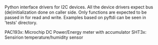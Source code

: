 Python interface drivers for I2C devices.
All the device drivers expect bus (de)initialization done on caller side.
Only functions are expected to be passed in for read and write. Examples based on pyftdi can be seen in 'tests' directory.

PAC193x: Microchip DC Power/Energy meter with accumulator
SHT3x: Sensirion temperature/humidity sensor
